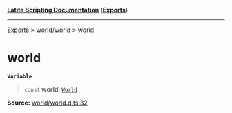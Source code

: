 [**Latite Scripting Documentation**](../../README.md) ([**Exports**](../../exports.md))

---

[Exports](../../exports.md) > [world/world](../index.md) > world

# world

**`Variable`**

> `const` **world**: [`World`](../interfaces/interface.World.md)

**Source:** [world/world.d.ts:32](https://github.com/LatiteScripting/latitescripting.github.io/blob/a4de419/definitions/world/world.d.ts#L32)
